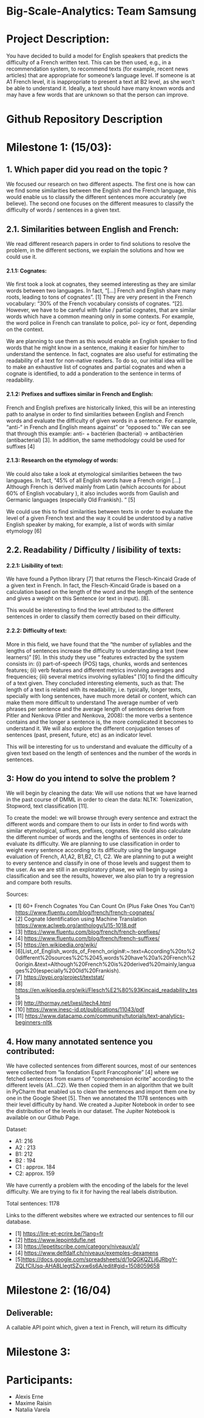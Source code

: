 # Big-Scale-Analytics: Team Samsung

# Project Description: 

You have decided to build a
model for English speakers that predicts the difficulty of a French written text. This can be then
used, e.g., in a recommendation system, to recommend texts (for example, recent news articles)
that are appropriate for someone’s language level. If someone is at A1 French level, it is
inappropriate to present a text at B2 level, as she won’t be able to understand it. Ideally, a text
should have many known words and may have a few words that are unknown so that the person
can improve.

# Github Repository Description


# Milestone 1: (15/03): 

## 1. Which paper did you read on the topic ? 

We focused our research on two different aspects. The first one is how can we find some similarities between the English and the French language, this would enable us to classify the different sentences more accurately (we believe). The second one focuses on the different measures to classify the difficulty of words / sentences in a given text. 

## 2.1. Similarities between English and French: 

We read different research papers in order to find solutions to resolve the problem, in the different sections, we explain the solutions and how we could use it. 

#### 2.1.1: Cognates: 
We first took a look at cognates, they seemed interesting as they are similar words between two languages. In fact, “[…] French and English share many roots, leading to tons of cognates”. [1] They are very present in the French vocabulary: “30% of the French vocabulary consists of cognates. “[2]. However, we have to be careful with false / partial cognates, that are similar words which have a common meaning only in some contexts. For example, the word police in French can translate to police, pol- icy or font, depending on the context. 

We are planning to use them as this would enable an English speaker to find words that he might know in a sentence, making it easier for him/her to understand the sentence. In fact, cognates are also useful for estimating the readability of a text for non-native readers. To do so, our initial idea will be to make an exhaustive list of cognates and partial cognates and when a cognate is identified, to add a ponderation to the sentence in terms of readability. 

#### 2.1.2: Prefixes and suffixes similar in French and English: 
French and English prefixes are historically linked, this will be an interesting path to analyse in order to find similarities between English and French words and evaluate the difficulty of given words in a sentence.  For example, “anti-“ in French and English means against” or “opposed to.” We can see that through this example: anti- + bactérien (bacterial) → antibactérien (antibacterial) [3]. In addition, the same methodology could be used for suffixes [4]

#### 2.1.3: Research on the etymology of words: 
We could also take a look at etymological similarities between the two languages. In fact, “45% of all English words have a French origin [...] Although French is derived mainly from Latin (which accounts for about 60% of English vocabulary ), it also includes words from Gaulish and Germanic languages (especially Old Frankish). ” [5] 

We could use this to find similarities between texts in order to evaluate the level of a given French text and the way it could be understood by a native English speaker by making, for example, a list of words with similar etymology [6]

## 2.2. Readability / Difficulty / lisibility of texts: 

#### 2.2.1: Lisibility of text: 
We have found a Python library [7] that returns the Flesch-Kincaid Grade of a given text in French. In fact, the Flesch-Kincaid Grade is based on a calculation based on the length of the word and the length of the sentence and gives a weight on this Sentence (or text in input). [8]. 

This would be interesting to find the level attributed to the different sentences in order to classify them correctly based on their difficulty. 

#### 2.2.2: Difficulty of text: 
More in this field, we have found that the  “the number of syllables and the lengths of sentences increase the difficulty to understanding a text (new learners)” [9]. 
In this study they use “ features extracted by the system consists in: (i) part-of-speech (POS) tags, chunks, words and sentences features; (ii) verb features and different metrics involving averages and frequencies; (iii) several metrics involving syllables” [10] to find the difficulty of a text given. They concluded interesting elements, such as that: 
The length of a text is related with its readability, i.e. typically, longer texts, specially with long sentences, have much more detail or content, which can make them more difficult to understand
The average number of verb phrases per sentence and the average length of sentences derive from Pitler and Nenkova (Pitler and Nenkova, 2008): the more verbs a sentence contains and the longer a sentence is, the more complicated it becomes to understand it. 
We will also explore the different conjugation tenses of sentences (past, present, future, etc) as an indicator level.

This will be interesting for us to understand and evaluate the difficulty of a given text based on the length of sentences and the number of the words in sentences. 


## 3: How do you intend to solve the problem ? 

We will begin by cleaning the data: We will use notions that we have learned in the past course of DMML in order to clean the data: NLTK: Tokenization, Stopword, text classification [11].

To create the model: we will browse through every sentence and extract the different words and compare them to our lists in order to find words with similar etymological, suffixes, prefixes, cognates. We could also calculate the different number of words and the lengths of sentences in order to evaluate its difficulty. We are planning to use classification in order to weight every sentence according to its difficulty using the language evaluation of French, A1,A2, B1,B2, C1, C2. We are planning to put a weight to every sentence and classify in one of those levels and suggest them to the user. As we are still in an exploratory phase, we will begin by using a classification and see the results, however, we also plan to try a regression and compare both results.  



Sources: 

- [1] 60+ French Cognates You Can Count On (Plus Fake Ones You Can’t)
 https://www.fluentu.com/blog/french/french-cognates/ 
- [2] Cognate Identification using Machine Translation https://www.aclweb.org/anthology/U15-1018.pdf 
- [3] https://www.fluentu.com/blog/french/french-prefixes/  
- [4] https://www.fluentu.com/blog/french/french-suffixes/  
- [5] https://en.wikipedia.org/wiki/
- [6]List_of_English_words_of_French_origin#:~:text=According%20to%20different%20sources%2C%2045,words%20have%20a%20French%20origin.&text=Although%20French%20is%20derived%20mainly,languages%20(especially%20Old%20Frankish).   
- [7] https://pypi.org/project/textstat/ 
- [8] https://en.wikipedia.org/wiki/Flesch%E2%80%93Kincaid_readability_tests  
- [9] http://thormay.net/lxesl/tech4.html 
- [10] https://www.inesc-id.pt/publications/11043/pdf  
- [11] https://www.datacamp.com/community/tutorials/text-analytics-beginners-nltk 


## 4. How many annotated sentence you contributed:  

We have collected sentences from different sources, most of our sentences were collected from “la fondation Esprit Francophonie” [4] where we fetched sentences from exams of “comprehension écrite” according to the different levels (A1…C2). We then copied them in an algorithm that we built in PyCharm that enabled us to clean the sentences and import them one by one in the Google Sheet [5]. Then we annotated the 1178 sentences with their level difficulty by hand. We created a Jupiter Notebook in order to see the distribution of the levels in our dataset. The Jupiter Notebook is available on our Github Page. 

Dataset:
- A1: 216
- A2 : 213
- B1: 212 
- B2 : 194 
- C1 : approx. 184 
- C2: approx. 159 

We have currently a problem with the encoding of the  labels for the level difficulty. We are trying to fix it for having the real labels distribution. 

Total sentences: 1178

Links to the different websites where we extracted our sentences to fill our database. 
- [1] https://lire-et-ecrire.be/?lang=fr 
- [2] https://www.lepointdufle.net 
- [3] https://lepetitscribe.com/category/niveaux/a1/ 
- [4] https://www.delfdalf.ch/niveaux/exemples-dexamens
- [5]https://docs.google.com/spreadsheets/d/1oQGKQZLj6JRbgY-ZQLfClUsq-AHA8LIegtSZvxw6s6A/edit#gid=1508059658 


# Milestone 2: (16/04)

## Deliverable: 
A callable API point which, given a text in French, will return its difficulty


# Milestone 3: 

# Participants: 
- Alexis Erne
- Maxime Raisin
- Natalia Varela
 
